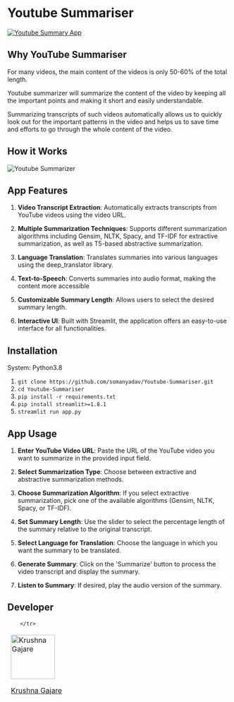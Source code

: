 # Youtube Summariser

[![Youtube Summary App](https://github.com/somanyadav/Youtube-Summariser/blob/main/play.gif)](https://www.linkedin.com/posts/somanyadav_python-nlp-datascience-activity-6928719876270239744-UGYV?utm_source=share&utm_medium=member_desktop)

## Why YouTube Summariser

For many videos, the main content of the videos is only 50-60% of the total length.</ul>

Youtube summarizer will summarize the content of the video by keeping all the important points and making it short and easily understandable.</ul>

Summarizing transcripts of such videos automatically allows us to quickly look out for the important patterns in the video and helps us to save time and efforts to go through the whole content of the video.</ul>

## How it Works

![Youtube Summarizer](https://github.com/somanyadav/Youtube-Summariser/blob/main/structure.JPG)


## App Features

1. **Video Transcript Extraction**: Automatically extracts transcripts from YouTube videos using the video URL.

2. **Multiple Summarization Techniques**: Supports different summarization algorithms including Gensim, NLTK, Spacy, and TF-IDF for extractive summarization, as well as T5-based abstractive summarization.

3. **Language Translation**: Translates summaries into various languages using the deep_translator library.

4. **Text-to-Speech**: Converts summaries into audio format, making the content more accessible
 
5. **Customizable Summary Length**: Allows users to select the desired summary length.

6. **Interactive UI**: Built with Streamlit, the application offers an easy-to-use interface for all functionalities.
   

## Installation

System: Python3.8

1. ```git clone https://github.com/somanyadav/Youtube-Summariser.git```
2. ```cd Youtube-Summariser```
3. ```pip install -r requirements.txt```
4. ```pip install streamlit>=1.8.1```
5. ```streamlit run app.py```


## App Usage

1. **Enter YouTube Video URL**: Paste the URL of the YouTube video you want to summarize in the provided input field.

2. **Select Summarization Type**: Choose between extractive and abstractive summarization methods.

3. **Choose Summarization Algorithm**: If you select extractive summarization, pick one of the available algorithms (Gensim, NLTK, Spacy, or TF-IDF).

4. **Set Summary Length**: Use the slider to select the percentage length of the summary relative to the original transcript.

5. **Select Language for Translation**: Choose the language in which you want the summary to be translated.

6. **Generate Summary**: Click on the 'Summarize' button to process the video transcript and display the summary.

7. **Listen to Summary**: If desired, play the audio version of the summary.


## Developer

<table>
    <thead>
    <tr>
        <td>
            <img width="100" alt="Krushna Gajare" src="Automated_Transcript_Summarizer\Youtube-Summariser-main\Krushna (2).jpg" align="center">
            <a href="https://github.com/KrishCoder2797"><p align="center"> Krushna Gajare </p></a>
        </td>
        
        </tr>
    
</table>



    

